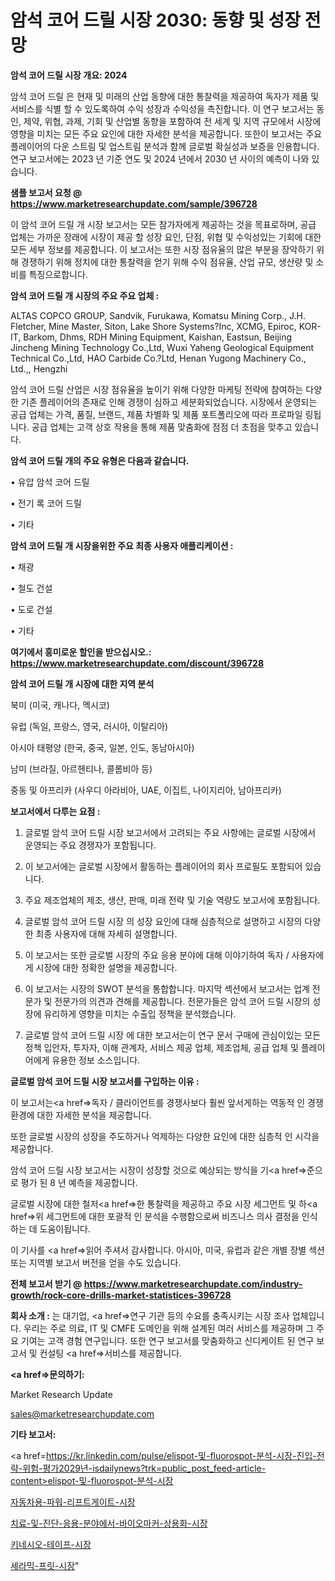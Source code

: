 # 암석 코어 드릴 시장 2030: 동향 및 성장 전망

<strong>암석 코어 드릴 시장 개요: 2024</strong>

암석 코어 드릴 은 현재 및 미래의 산업 동향에 대한 통찰력을 제공하여 독자가 제품 및 서비스를 식별 할 수 있도록하여 수익 성장과 수익성을 촉진합니다. 이 연구 보고서는 동인, 제약, 위협, 과제, 기회 및 산업별 동향을 포함하여 전 세계 및 지역 규모에서 시장에 영향을 미치는 모든 주요 요인에 대한 자세한 분석을 제공합니다. 또한이 보고서는 주요 플레이어의 다운 스트림 및 업스트림 분석과 함께 글로벌 확실성과 보증을 인용합니다. 연구 보고서에는 2023 년 기준 연도 및 2024 년에서 2030 년 사이의 예측이 나와 있습니다.



<strong>샘플 보고서 요청 @ <a href=https://www.marketresearchupdate.com/sample/396728>https://www.marketresearchupdate.com/sample/396728</a></strong>

이 암석 코어 드릴 개 시장 보고서는 모든 참가자에게 제공하는 것을 목표로하며, 공급 업체는 가까운 장래에 시장이 제공 할 성장 요인, 단점, 위협 및 수익성있는 기회에 대한 모든 세부 정보를 제공합니다. 이 보고서는 또한 시장 점유율의 많은 부분을 장악하기 위해 경쟁하기 위해 정치에 대한 통찰력을 얻기 위해 수익 점유율, 산업 규모, 생산량 및 소비를 특징으로합니다.



<strong>암석 코어 드릴 개 시장의 주요 주요 업체 :</strong>

ALTAS COPCO GROUP, Sandvik, Furukawa, Komatsu Mining Corp., J.H. Fletcher, Mine Master, Siton, Lake Shore Systems?Inc, XCMG, Epiroc, KOR-IT, Barkom, Dhms, RDH Mining Equipment, Kaishan, Eastsun, Beijing Jincheng Mining Technology Co.,Ltd, Wuxi Yaheng Geological Equipment Technical Co.,Ltd, HAO Carbide Co.?Ltd, Henan Yugong Machinery Co., Ltd.,, Hengzhi

암석 코어 드릴 산업은 시장 점유율을 높이기 위해 다양한 마케팅 전략에 참여하는 다양한 기존 플레이어의 존재로 인해 경쟁이 심하고 세분화되었습니다. 시장에서 운영되는 공급 업체는 가격, 품질, 브랜드, 제품 차별화 및 제품 포트폴리오에 따라 프로파일 링됩니다. 공급 업체는 고객 상호 작용을 통해 제품 맞춤화에 점점 더 초점을 맞추고 있습니다.



<strong>암석 코어 드릴 개의 주요 유형은 다음과 같습니다.</strong>

• 유압 암석 코어 드릴

• 전기 록 코어 드릴

• 기타



<strong>암석 코어 드릴 개 시장을위한 주요 최종 사용자 애플리케이션 :</strong>

• 채광

• 철도 건설

• 도로 건설

• 기타



<strong>여기에서 흥미로운 할인을 받으십시오.: <a href=https://www.marketresearchupdate.com/discount/396728>https://www.marketresearchupdate.com/discount/396728</a></strong>



<strong>암석 코어 드릴 개 시장에 대한 지역 분석</strong>

북미 (미국, 캐나다, 멕시코)

유럽 (독일, 프랑스, 영국, 러시아, 이탈리아)

아시아 태평양 (한국, 중국, 일본, 인도, 동남아시아)

남미 (브라질, 아르헨티나, 콜롬비아 등)

중동 및 아프리카 (사우디 아라비아, UAE, 이집트, 나이지리아, 남아프리카)



<strong>보고서에서 다루는 요점 :</strong>

1. 글로벌 암석 코어 드릴 시장 보고서에서 고려되는 주요 사항에는 글로벌 시장에서 운영되는 주요 경쟁자가 포함됩니다.

2. 이 보고서에는 글로벌 시장에서 활동하는 플레이어의 회사 프로필도 포함되어 있습니다.

3. 주요 제조업체의 제조, 생산, 판매, 미래 전략 및 기술 역량도 보고서에 포함됩니다.

4. 글로벌 암석 코어 드릴 시장 의 성장 요인에 대해 심층적으로 설명하고 시장의 다양한 최종 사용자에 대해 자세히 설명합니다.

5. 이 보고서는 또한 글로벌 시장의 주요 응용 분야에 대해 이야기하여 독자 / 사용자에게 시장에 대한 정확한 설명을 제공합니다.

6. 이 보고서는 시장의 SWOT 분석을 통합합니다. 마지막 섹션에서 보고서는 업계 전문가 및 전문가의 의견과 견해를 제공합니다. 전문가들은 암석 코어 드릴 시장의 성장에 유리하게 영향을 미치는 수출입 정책을 분석했습니다.

7. 글로벌 암석 코어 드릴 시장 에 대한 보고서는이 연구 문서 구매에 관심이있는 모든 정책 입안자, 투자자, 이해 관계자, 서비스 제공 업체, 제조업체, 공급 업체 및 플레이어에게 유용한 정보 소스입니다.



<strong>글로벌 암석 코어 드릴 시장 보고서를 구입하는 이유 :</strong>

이 보고서는<a href=>독자 / 클</a>라이언트를 경쟁사보다 훨씬 앞서게하는 역동적 인 경쟁 환경에 대한 자세한 분석을 제공합니다.

또한 글로벌 시장의 성장을 주도하거나 억제하는 다양한 요인에 대한 심층적 인 시각을 제공합니다.

암석 코어 드릴 시장 보고서는 시장이 성장할 것으로 예상되는 방식을 기<a href=>준으로</a> 평가 된 8 년 예측을 제공합니다.

글로벌 시장에 대한 철저<a href=>한 통찰력</a>을 제공하고 주요 시장 세그먼트 및 하<a href=>위 세그</a>먼트에 대한 포괄적 인 분석을 수행함으로써 비즈니스 의사 결정을 인식하는 데 도움이됩니다.

이 기사를 <a href=>읽어 주</a>셔서 감사합니다. 아시아, 미국, 유럽과 같은 개별 장별 섹션 또는 지역별 보고서 버전을 얻을 수도 있습니다.



<strong>전체 보고서 받기 @ <a href=https://www.marketresearchupdate.com/industry-growth/rock-core-drills-market-statistices-396728>https://www.marketresearchupdate.com/industry-growth/rock-core-drills-market-statistices-396728</a></strong>



<strong>회사 소개 :</strong>
는 대기업, <a href=>연구 기</a>관 등의 수요를 충족시키는 시장 조사 업체입니다. 우리는 주로 의료, IT 및 CMFE 도메인을 위해 설계된 여러 서비스를 제공하며 그 주요 기여는 고객 경험 연구입니다. 또한 연구 보고서를 맞춤화하고 신디케이트 된 연구 보고서 및 컨설팅 <a href=>서비</a>스를 제공합니다.



<strong><a href=>문의하기:</a></strong>

Market Research Update

sales@marketresearchupdate.com



<strong>기타 보고서:</strong>

<a href=https://kr.linkedin.com/pulse/elispot-및-fluorospot-분석-시장-진입-전략-위험-평가2029년-isdailynews?trk=public_post_feed-article-content>elispot-및-fluorospot-분석-시장</a>

<a href=https://www.linkedin.com/pulse/자동차용-파워-리프트게이트-시장-진입-전략-및-위험-평가2029년-data-dive-diaries-24-analysis/>자동차용-파워-리프트게이트-시장</a>

<a href=https://www.linkedin.com/pulse/치료-및-진단-응용-분야에서-바이오마커-상용화-시장-세분화-연구-목표-고객2029년-ka9sf/>치료-및-진단-응용-분야에서-바이오마커-상용화-시장</a>

<a href=https://www.linkedin.com/pulse/키네시오-테이프-시장-규모-및-성장-2023-survey-spotlight-pro-24-analysis-8f2wf/>키네시오-테이프-시장</a>

<a href=https://www.linkedin.com/pulse/세라믹-프릿-시장-현재-및-미래-성장-2030-trend-tracking-tips-360-analysis-pdp8c/>세라믹-프릿-시장</a>"
